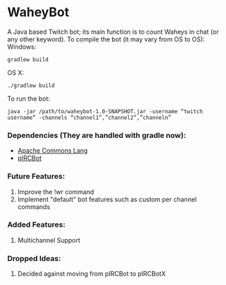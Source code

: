 # WaheyBot
A Java based Twitch bot; its main function is to count Waheys in chat (or any other keyword). 
To compile the bot (it may vary from OS to OS):
Windows:
<pre><code>gradlew build</code></pre>

OS X:
<pre><code>./gradlew build</code></pre>

To run the bot:
<pre><code>java -jar /path/to/waheybot-1.0-SNAPSHOT.jar -username “twitch username” -channels “channel1”,”channel2”,”channeln”
</code></pre>


### Dependencies (They are handled with gradle now):
  - [Apache Commons Lang]
  - [pIRCBot]

### Future Features:
1. Improve the !wr command
2. Implement "default" bot features such as custom per channel commands

### Added Features:
1. Multichannel Support

### Dropped Ideas:
1. Decided against moving from pIRCBot to pIRCBotX

[apache commons lang]:https://commons.apache.org/proper/commons-lang/
[pircbot]:http://www.jibble.org/pircbot.php
[pircbotx]:https://code.google.com/p/pircbotx/
